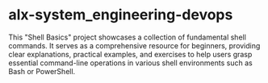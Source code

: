 # alx-system_engineering-devops
This "Shell Basics" project showcases a collection of fundamental shell commands. It serves as a comprehensive resource for beginners, providing clear explanations, practical examples, and exercises to help users grasp essential command-line operations in various shell environments such as Bash or PowerShell.
